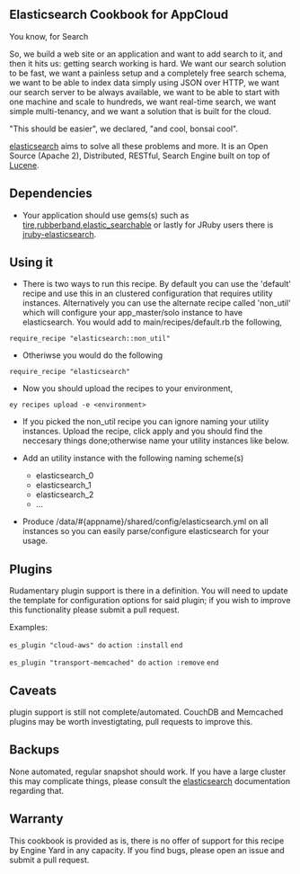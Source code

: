 Elasticsearch Cookbook for AppCloud
---------------

You know, for Search

So, we build a web site or an application and want to add search to it, and then it hits us: getting search working is hard. We want our search solution to be fast, we want a painless setup and a completely free search schema, we want to be able to index data simply using JSON over HTTP, we want our search server to be always available, we want to be able to start with one machine and scale to hundreds, we want real-time search, we want simple multi-tenancy, and we want a solution that is built for the cloud.

"This should be easier", we declared, "and cool, bonsai cool".

[elasticsearch][2] aims to solve all these problems and more. It is an Open Source (Apache 2), Distributed, RESTful, Search Engine built on top of [Lucene][1].

Dependencies
--------

  * Your application should use gems(s) such as [tire][5],[rubberband][3],[elastic_searchable][6] or lastly for JRuby users there is [jruby-elasticsearch][4].

Using it
--------

  * There is two ways to run this recipe.  By default you can use the 'default' recipe and use this in an clustered configuration that requires utility instances.  Alternatively you can use the alternate recipe called 'non_util' which will configure your app_master/solo instance to have elasticsearch.  You would add to main/recipes/default.rb the following,

``require_recipe "elasticsearch::non_util"``  

  * Otheriwse you would do the following

``require_recipe "elasticsearch"``  

  * Now you should upload the recipes to your environment,
  
``ey recipes upload -e <environment>`` 

  * If you picked the non_util recipe you can ignore naming your utility instances.  Upload the recipe, click apply and you should find the neccesary things done;otherwise name your utility instances like below.
  
  * Add an utility instance with the following naming scheme(s)
      * elasticsearch_0
      * elasticsearch_1
      * elasticsearch_2
      * ...

  * Produce /data/#{appname}/shared/config/elasticsearch.yml on all instances so you can easily parse/configure elasticsearch for your usage.

Plugins
--------

Rudamentary plugin support is there in a definition.  You will need to update the template for configuration options for said plugin; if you wish to improve this functionality please submit a pull request.  

Examples: 

``es_plugin "cloud-aws" do``
``action :install``
``end``

``es_plugin "transport-memcached" do``
``action :remove``
``end``


Caveats
--------

plugin support is still not complete/automated.  CouchDB and Memcached plugins may be worth investigtating, pull requests to improve this.

Backups
--------

None automated, regular snapshot should work.  If you have a large cluster this may complicate things, please consult the [elasticsearch][2] documentation regarding that.

Warranty
--------

This cookbook is provided as is, there is no offer of support for this
recipe by Engine Yard in any capacity.  If you find bugs, please open an
issue and submit a pull request.

[1]: http://lucene.apache.org/
[2]: http://www.elasticsearch.org/
[3]: https://github.com/grantr/rubberband
[4]: https://github.com/jordansissel/jruby-elasticsearch/
[5]: https://github.com/karmi/tire
[6]: https://github.com/wireframe/elastic_searchable/
